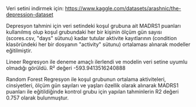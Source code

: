 Veri setini indirmek için: https://www.kaggle.com/datasets/arashnic/the-depression-dataset

Depresyon tahmini için veri setindeki koşul grubuna ait MADRS1 puanları kullanılmış olup
koşul grubundaki her bir kişinin ölçüm gün sayısı (scores.csv, "days" sütunu) kadar tutular aktivite kayıtlarının (condition klasöründeki her bir dosyanın "activity" sütunu) ortalaması alınarak modeller eğitilmiştir.

Lineer Regresyon ile deneme amaçlı ilerlendi ve modelin veri setine uyumlu olmadığı görüldü. R² değeri -593.9413516240888

Random Forest Regresyon ile koşul grubunun ortalama aktiviteleri, cinsiyetleri, ölçüm gün sayıları ve yaşları özellik olarak alınarak MADRS1 puanları ile eğitildiğinde
kontrol grubu için yapılan tahminlerin R2 değeri 0.757 olarak bulunmuştur.
